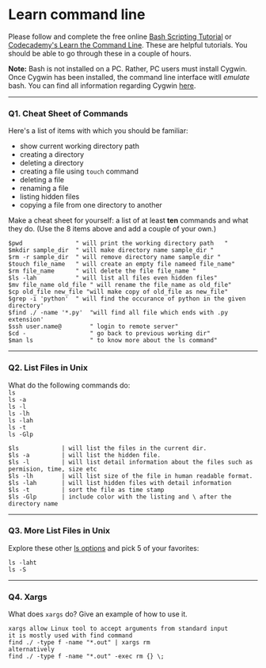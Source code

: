 # Learn command line

Please follow and complete the free online [Bash Scripting Tutorial](https://ryanstutorials.net/bash-scripting-tutorial/) or [Codecademy's Learn the Command Line](https://www.codecademy.com/learn/learn-the-command-line). These are helpful tutorials. You should be able to go through these in a couple of hours.

**Note:** Bash is not installed on a PC. Rather, PC users must install Cygwin. Once Cygwin has been installed, the command line interface witll _emulate_ bash. You can find all information regarding Cygwin [here](https://www.cygwin.com/).

---

### Q1.  Cheat Sheet of Commands  

Here's a list of items with which you should be familiar:  
* show current working directory path
* creating a directory
* deleting a directory
* creating a file using `touch` command
* deleting a file
* renaming a file
* listing hidden files
* copying a file from one directory to another

Make a cheat sheet for yourself: a list of at least **ten** commands and what they do.  (Use the 8 items above and add a couple of your own.)  

```
$pwd               " will print the working directory path   " 
$mkdir sample_dir  " will make directory name sample_dir "
$rm -r sample_dir  " will remove directory name sample_dir "
$touch file_name   " will create an empty file nameed file_name"
$rm file_name      " will delete the file file_name "
$ls -lah           " will list all files even hidden files"
$mv file_name old_file " will rename the file_name as old_file"
$cp old_file new_file "will make copy of old_file as new_file"
$grep -i 'python'  " will find the occurance of python in the given directory'
$find ./ -name '*.py'  "will find all file which ends with .py extension'
$ssh user.name@        " login to remote server"
$cd -                  " go back to previous working dir"
$man ls                " to know more about the ls command"
```

---

### Q2.  List Files in Unix   

What do the following commands do:  
`ls`  
`ls -a`  
`ls -l`  
`ls -lh`  
`ls -lah`  
`ls -t`  
`ls -Glp`  

```
$ls            | will list the files in the current dir.
$ls -a         | will list the hidden file.
$ls -l         | will list detail information about the files such as permision, time, size etc
$ls -lh        | will list size of the file in human readable format.
$ls -lah       | will list hidden files with detail information
$ls -t         | sort the file as time stamp
$ls -Glp       | include color with the listing and \ after the directory name
```

---

### Q3.  More List Files in Unix  

Explore these other [ls options](http://www.techonthenet.com/unix/basic/ls.php) and pick 5 of your favorites:
```
ls -laht
ls -S
```
---

### Q4.  Xargs   

What does `xargs` do? Give an example of how to use it.
```
xargs allow Linux tool to accept arguments from standard input
it is mostly used with find command
find ./ -type f -name "*.out" | xargs rm
alternatively
find ./ -type f -name "*.out" -exec rm {} \; 
```

